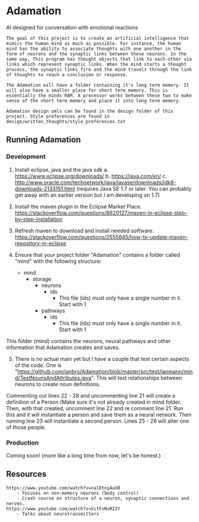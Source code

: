 # Adamation
AI designed for conversation with emotional reactions

	The goal of this project is to create an artificial intelligence that mimics the human mind as much as possible. For instance, the human mind has the ability to associate thoughts with one another in the form of neurons and the synaptic links between these neurons. In the same way, This program has thought objects that link to each-other via links which represent synaptic links. When the mind starts a thought process, the synaptic links fire and the mind travels through the link of thoughts to reach a conclusion or response.
	
	The Adamation will have a folder containing it's long term memory. It will also have a smaller place for short term memory. This is essentially the minds RAM. A processor works between these two to make sense of the short term memory and place it into long term memory.
	
	Adamation design umls can be found in the design folder of this project. Style preferences are found in design/written_thoughts/style_preferences.txt
	
## Running Adamation
### Development
1. Install eclipse, java and the java sdk
	a. https://www.eclipse.org/downloads/
	b. https://java.com/en/
	c. http://www.oracle.com/technetwork/java/javase/downloads/jdk8-downloads-2133151.html (requires Java SE 1.7 or later. You can probably get away with an earlier version but I am developing on 1.7)
	
2. Install the maven plugin in the Eclipse Market Place. https://stackoverflow.com/questions/8620127/maven-in-eclipse-step-by-step-installation

3. Refresh maven to download and install needed software. https://stackoverflow.com/questions/2555845/how-to-update-maven-repository-in-eclipse

4. Ensure that your project folder "Adamation" contains a folder called "mind" with the following structure:
	- mind
		- storage
			- neurons
				- ids
					- This file (ids) must only have a single number in it. Start with 1
			- pathways
				- ids
					- This file (ids) must only have a single number in it. Start with 1
					
This folder (mind) contains the neurons, neural pathways and other information that Adamation creates and saves.

5. There is no actual main yet but I have a couple that test certain aspects of the code. One is "https://github.com/ianbro/Adamation/blob/master/src/test/ianmann/mind/TestNounsAndAttributes.java". This will test relationships between neurons to create noun definitions.

Commenting out lines 22 - 28 and uncommenting line 21 will create a definition of a Person (Make sure it's not already created in mind folder. Then, with that created, uncomment line 22 and re comment line 21. Run this and it will instantiate a person and save them as a neural network. Then running line 23 will instantiate a second person. Lines 25 - 28 will alter one of those people.

### Production
Coming soon! (more like a long time from now, let's be honest.)
	
## Resources
	https://www.youtube.com/watch?v=nalDtxyAuU8
		- Focuses on non-memory neurons (body control)
		- Crash course on structure of a neuron, synaptic connections and nerves.
	https://www.youtube.com/watch?v=VitFvNvRIIY
		- Talks about neurotransmitters
